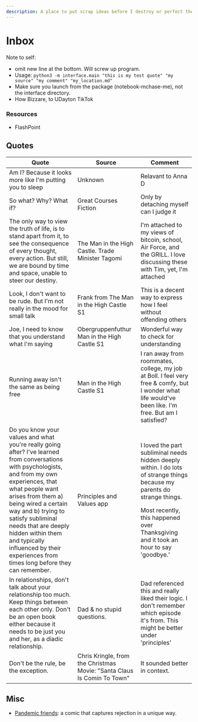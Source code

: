 ```yaml
---
description: A place to put scrap ideas before I destroy or perfect them.
---
```


# Inbox

Note to self:

* omit new line at the bottom. Will screw up program.
* Usage: `python3 -m interface.main "this is my test quote" "my source" "my comment" "my_location.md"`
* Make sure you launch from the package (notebook-mchase-me), not the interface directory.
* How Bizzare, to UDayton TikTok

### Resources

* FlashPoint

## Quotes

| Quote                                                                                                                                                                                                                                                                                                                                                                                 | Source                                                                  | Comment                                                                                                                                                                                                                            |
| ------------------------------------------------------------------------------------------------------------------------------------------------------------------------------------------------------------------------------------------------------------------------------------------------------------------------------------------------------------------------------------- | ----------------------------------------------------------------------- | ---------------------------------------------------------------------------------------------------------------------------------------------------------------------------------------------------------------------------------- |
| Am I? Because it looks more like I'm putting you to sleep                                                                                                                                                                                                                                                                                                                             | Unknown                                                                 | Relavant to Anna D                                                                                                                                                                                                                 |
| So what? Why? What if?                                                                                                                                                                                                                                                                                                                                                                | Great Courses Fiction                                                   | Only by detaching myself can I judge it                                                                                                                                                                                            |
| The only way to view the truth of life, is to stand apart from it, to see the consequence of every thought, every action. But still, we are bound by time and space, unable to steer our destiny.                                                                                                                                                                                     | The Man in the High Castle. Trade Minister Tagomi                       | I'm attached to my views of bitcoin, school, Air Force, and the GRILL. I love discussing these with Tim, yet, I'm attached                                                                                                         |
| Look, I don't want to be rude. But I'm not really in the mood for small talk                                                                                                                                                                                                                                                                                                          | Frank from The Man in the High Castle S1                                | This is a decent way to express how I feel without offending others                                                                                                                                                                |
| Joe, I need to know that you understand what I'm saying                                                                                                                                                                                                                                                                                                                               | Obergruppenfuthur Man in the High Castle S1                             | Wonderful way to check for understanding                                                                                                                                                                                           |
| Running away isn't the same as being free                                                                                                                                                                                                                                                                                                                                             | Man in the High Castle S1                                               | I ran away from roommates, college, my job at Boll. I feel very free & comfy, but I wonder what life would've been like. I'm free. But am I satisfied?                                                                             |
| Do you know your values and what you're really going after? I've learned from conversations with psychologists, and from my own experiences, that what people want arises from them a) being wired a certain way and b) trying to satisfy subliminal needs that are deeply hidden within them and typically influenced by their experiences from times long before they can remember. | Principles and Values app                                               | <p>I loved the part subliminal needs hidden deeply within. I do lots of strange things because my parents do strange things.</p><p></p><p>Most recently, this happened over Thanksgiving and it took an hour to say 'goodbye.'</p> |
| In relationships, don't talk about your relationship too much. Keep things between each other only. Don't be an open book either because it needs to be just you and her, as a diadic relationship.                                                                                                                                                                                   | Dad & no stupid questions.                                              | Dad referenced this and really liked their logic. I don't remember which episode it's from. This might be better under 'principles'                                                                                                |
| Don't be the rule, be the exception.                                                                                                                                                                                                                                                                                                                                                  | Chris Kringle, from the Christmas Movie: "Santa Claus Is Comin To Town" | It sounded better in context.                                                                                                                                                                                                      |

## Misc

* [Pandemic friends](https://www.reddit.com/gallery/slt0d7): a comic that captures rejection in a unique way.
